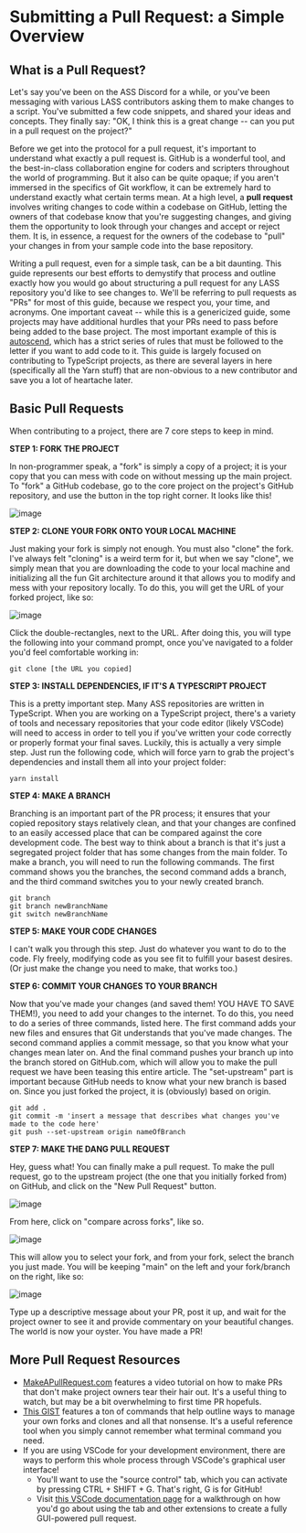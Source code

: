 # Submitting a Pull Request: a Simple Overview
## What is a Pull Request?

Let's say you've been on the ASS Discord for a while, or you've been messaging with various LASS contributors asking them to make changes to a script. You've submitted a few code snippets, and shared your ideas and concepts. They finally say: "OK, I think this is a great change -- can you put in a pull request on the project?" 

Before we get into the protocol for a pull request, it's important to understand what exactly a pull request is. GitHub is a wonderful tool, and the best-in-class collaboration engine for coders and scripters throughout the world of programming. But it also can be quite opaque; if you aren't immersed in the specifics of Git workflow, it can be extremely hard to understand exactly what certain terms mean. At a high level, a **pull request** involves writing changes to code within a codebase on GitHub, letting the owners of that codebase know that you're suggesting changes, and giving them the opportunity to look through your changes and accept or reject them. It is, in essence, a request for the owners of the codebase to "pull" your changes in from your sample code into the base repository.

Writing a pull request, even for a simple task, can be a bit daunting. This guide represents our best efforts to demystify that process and outline exactly how you would go about structuring a pull request for any LASS repository you'd like to see changes to. We'll be referring to pull requests as "PRs" for most of this guide, because we respect you, your time, and acronyms. One important caveat -- while this is a genericized guide, some projects may have additional hurdles that your PRs need to pass before being added to the base project. The most important example of this is [autoscend](https://github.com/Loathing-Associates-Scripting-Society/autoscend/blob/master/docs/CONTRIBUTING.md), which has a strict series of rules that must be followed to the letter if you want to add code to it. This guide is largely focused on contributing to TypeScript projects, as there are several layers in here (specifically all the Yarn stuff) that are non-obvious to a new contributor and save you a lot of heartache later.

## Basic Pull Requests

When contributing to a project, there are 7 core steps to keep in mind.

**STEP 1: FORK THE PROJECT**

In non-programmer speak, a "fork" is simply a copy of a project; it is your copy that you can mess with code on without messing up the main project. To "fork" a GitHub codebase, go to the core project on the project's GitHub repository, and use the button in the top right corner. It looks like this!

![image](https://user-images.githubusercontent.com/8014761/149850326-b00d5268-12e7-4b74-ae9d-4d738ef1edf4.png)

**STEP 2: CLONE YOUR FORK ONTO YOUR LOCAL MACHINE**

Just making your fork is simply not enough. You must also "clone" the fork. I've always felt "cloning" is a weird term for it, but when we say "clone", we simply mean that you are downloading the code to your local machine and initializing all the fun Git architecture around it that allows you to modify and mess with your repository locally. To do this, you will get the URL of your forked project, like so:

![image](https://user-images.githubusercontent.com/8014761/149842243-09ad81ea-ab94-43cb-8475-6bc1375da62f.png)

Click the double-rectangles, next to the URL. After doing this, you will type the following into your command prompt, once you've navigated to a folder you'd feel comfortable working in:
```
git clone [the URL you copied]
```

**STEP 3: INSTALL DEPENDENCIES, IF IT'S A TYPESCRIPT PROJECT** 

This is a pretty important step. Many ASS repositories are written in TypeScript. When you are working on a TypeScript project, there's a variety of tools and necessary repositories that your code editor (likely VSCode) will need to access in order to tell you if you've written your code correctly or properly format your final saves. Luckily, this is actually a very simple step. Just run the following code, which will force yarn to grab the project's dependencies and install them all into your project folder:
```
yarn install
```

**STEP 4: MAKE A BRANCH**

Branching is an important part of the PR process; it ensures that your copied repository stays relatively clean, and that your changes are confined to an easily accessed place that can be compared against the core development code. The best way to think about a branch is that it's just a segregated project folder that has some changes from the main folder. To make a branch, you will need to run the following commands. The first command shows you the branches, the second command adds a branch, and the third command switches you to your newly created branch. 
```
git branch
git branch newBranchName
git switch newBranchName
```

**STEP 5: MAKE YOUR CODE CHANGES**

I can't walk you through this step. Just do whatever you want to do to the code. Fly freely, modifying code as you see fit to fulfill your basest desires. (Or just make the change you need to make, that works too.)

**STEP 6: COMMIT YOUR CHANGES TO YOUR BRANCH**

Now that you've made your changes (and saved them! YOU HAVE TO SAVE THEM!), you need to add your changes to the internet. To do this, you need to do a series of three commands, listed here. The first command adds your new files and ensures that Git understands that you've made changes. The second command applies a commit message, so that you know what your changes mean later on. And the final command pushes your branch up into the branch stored on GitHub.com, which will allow you to make the pull request we have been teasing this entire article. The "set-upstream" part is important because GitHub needs to know what your new branch is based on. Since you just forked the project, it is (obviously) based on origin. 
```
git add .
git commit -m 'insert a message that describes what changes you've made to the code here'
git push --set-upstream origin nameOfBranch
```

**STEP 7: MAKE THE DANG PULL REQUEST**

Hey, guess what! You can finally make a pull request. To make the pull request, go to the upstream project (the one that you initially forked from) on GitHub, and click on the "New Pull Request" button.

![image](https://user-images.githubusercontent.com/8014761/149842328-f97ee8de-9859-45b3-aa0f-ed31ac615ce0.png)

From here, click on "compare across forks", like so.

![image](https://user-images.githubusercontent.com/8014761/149842360-8bf116ef-bf0d-4d5a-a792-e49b4725510d.png)

This will allow you to select your fork, and from your fork, select the branch you just made. You will be keeping "main" on the left and your fork/branch on the right, like so:

![image](https://user-images.githubusercontent.com/8014761/149842392-9f090f94-d291-4323-a2f7-d36abcb48e4d.png)

Type up a descriptive message about your PR, post it up, and wait for the project owner to see it and provide commentary on your beautiful changes. The world is now your oyster. You have made a PR!

## More Pull Request Resources
- [MakeAPullRequest.com](https://makeapullrequest.com/) features a video tutorial on how to make PRs that don't make project owners tear their hair out. It's a useful thing to watch, but may be a bit overwhelming to first time PR hopefuls.
- [This GIST](https://gist.github.com/Chaser324/ce0505fbed06b947d962) features a ton of commands that help outline ways to manage your own forks and clones and all that nonsense. It's a useful reference tool when you simply cannot remember what terminal command you need.
- If you are using VSCode for your development environment, there are ways to perform this whole process through VSCode's graphical user interface!
    - You'll want to use the "source control" tab, which you can activate by pressing CTRL + SHIFT + G. That's right, G is for GitHub!  
    - Visit [this VSCode documentation page](https://code.visualstudio.com/docs/editor/github) for a walkthrough on how you'd go about using the tab and other extensions to create a fully GUI-powered pull request.
